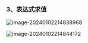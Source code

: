 ### 3、表达式求值

![image-20240102214838968](ForImage/image-20240102214838968.png)

![image-20240102214844172](ForImage/image-20240102214844172.png)